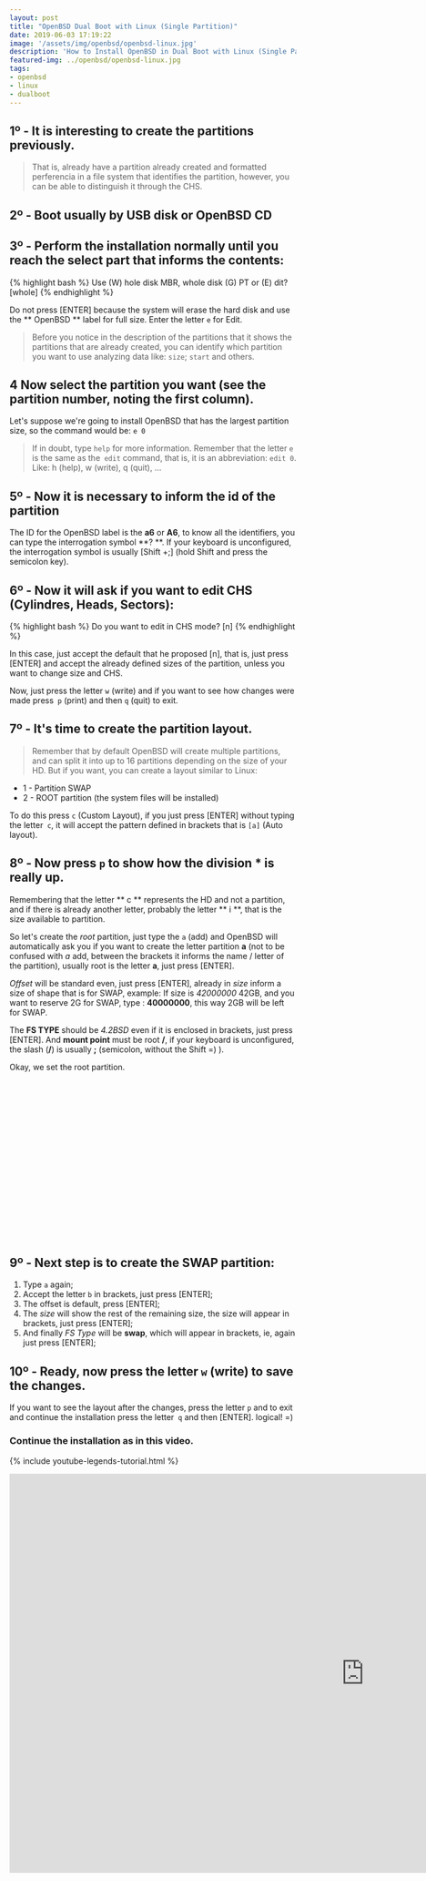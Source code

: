 ```yaml
---
layout: post
title: "OpenBSD Dual Boot with Linux (Single Partition)"
date: 2019-06-03 17:19:22
image: '/assets/img/openbsd/openbsd-linux.jpg'
description: 'How to Install OpenBSD in Dual Boot with Linux (Single Partition)'
featured-img: ../openbsd/openbsd-linux.jpg
tags:
- openbsd
- linux
- dualboot
---
```


## 1º - It is interesting to create the partitions previously.

> That is, already have a partition already created and formatted perferencia in a file system that identifies the partition, however, you can be able to distinguish it through the CHS.

## 2º - Boot usually by USB disk or OpenBSD CD

## 3º - Perform the installation normally until you reach the select part that informs the contents:

{% highlight bash %}
Use (W) hole disk MBR, whole disk (G) PT or (E) dit? [whole]
{% endhighlight %}

Do not press [ENTER] because the system will erase the hard disk and use the ** OpenBSD ** label for full size. Enter the letter `e` for Edit.

> Before you notice in the description of the partitions that it shows the partitions that are already created, you can identify which partition you want to use analyzing data like: `size`; `start` and others.

<!-- RETANGULO LARGO -->
<script async src="https://pagead2.googlesyndication.com/pagead/js/adsbygoogle.js"></script>
<!-- Informat -->
<ins class="adsbygoogle"
style="display:block"
data-ad-client="ca-pub-2838251107855362"
data-ad-slot="2327980059"
data-ad-format="auto"
data-full-width-responsive="true"></ins>
<script>
(adsbygoogle = window.adsbygoogle || []).push({});
</script>  

## 4 Now select the partition you want (see the partition number, noting the first column).

Let's suppose we're going to install OpenBSD that has the largest partition size, so the command would be: `e 0`

> If in doubt, type `help` for more information. Remember that the letter `e` is the same as the` edit` command, that is, it is an abbreviation: `edit 0`. Like: h (help), w (write), q (quit), ...

## 5º - Now it is necessary to inform the **id** of the partition

The ID for the OpenBSD label is the **a6** or **A6**, to know all the identifiers, you can type the interrogation symbol **? **. If your keyboard is unconfigured, the interrogation symbol is usually [Shift +;] (hold Shift and press the semicolon key).


## 6º - Now it will ask if you want to edit CHS (Cylindres, Heads, Sectors):

{% highlight bash %}
Do you want to edit in CHS mode? [n]
{% endhighlight %}

In this case, just accept the default that he proposed [n], that is, just press [ENTER] and accept the already defined sizes of the partition, unless you want to change size and CHS.

Now, just press the letter `w` (write) and if you want to see how changes were made press` p` (print) and then `q` (quit) to exit.

## 7º - It's time to create the partition layout. 

> Remember that by default OpenBSD will create multiple partitions, and can split it into up to 16 partitions depending on the size of your HD. But if you want, you can create a layout similar to Linux:

+ 1 - Partition SWAP
+ 2 - ROOT partition (the system files will be installed)

To do this press `c` (Custom Layout), if you just press [ENTER] without typing the letter` c`, it will accept the pattern defined in brackets that is `[a]` (Auto layout).

<!-- RETANGULO LARGO 2 -->
<script async src="//pagead2.googlesyndication.com/pagead/js/adsbygoogle.js"></script>
<ins class="adsbygoogle"
style="display:block; text-align:center;"
data-ad-layout="in-article"
data-ad-format="fluid"
data-ad-client="ca-pub-2838251107855362"
data-ad-slot="8549252987"></ins>
<script>
(adsbygoogle = window.adsbygoogle || []).push({});
</script>

## 8º - Now press `p` to show how the division * is really up.

Remembering that the letter ** c ** represents the HD and not a partition, and if there is already another letter, probably the letter ** i **, that is the size available to partition.

So let's create the *root* partition, just type the `a` (add) and OpenBSD will automatically ask you if you want to create the letter partition **a** (not to be confused with *a* add, between the brackets it informs the name / letter of the partition), usually root is the letter **a**, just press [ENTER]. 

*Offset* will be standard even, just press [ENTER], already in *size* inform a size of shape that is for SWAP, example: If size is *42000000* 42GB, and you want to reserve 2G for SWAP, type : **40000000**, this way 2GB will be left for SWAP. 

The **FS TYPE** should be *4.2BSD* even if it is enclosed in brackets, just press [ENTER]. And **mount point** must be root **/**, if your keyboard is unconfigured, the slash (**/**) is usually **;** (semicolon, without the Shift =) ).

Okay, we set the root partition.

<!-- QUADRADO -->
<script async src="//pagead2.googlesyndication.com/pagead/js/adsbygoogle.js"></script>
<ins class="adsbygoogle"
style="display:inline-block;width:336px;height:280px"
data-ad-client="ca-pub-2838251107855362"
data-ad-slot="5351066970"></ins>
<script>
(adsbygoogle = window.adsbygoogle || []).push({});
</script>

## 9º - Next step is to create the SWAP partition:

1. Type `a` again;
2. Accept the letter `b` in brackets, just press [ENTER];
3. The offset is default, press [ENTER];
4. The *size* will show the rest of the remaining size, the size will appear in brackets, just press [ENTER];
5. And finally *FS Type* will be **swap**, which will appear in brackets, ie, again just press [ENTER];

## 10º -  Ready, now press the letter `w` (write) to save the changes.

If you want to see the layout after the changes, press the letter `p` and to exit and continue the installation press the letter` q` and then [ENTER]. logical! =)

### Continue the installation as in this video.

{% include youtube-legends-tutorial.html %}

<iframe width="1246" height="701" src="https://www.youtube.com/embed/3OVsq9quYNQ" frameborder="0" allow="accelerometer; autoplay; encrypted-media; gyroscope; picture-in -picture" allowfullscreen></iframe>

<!-- MINI ANÚNCIO -->
<script async src="//pagead2.googlesyndication.com/pagead/js/adsbygoogle.js"></script>
<!-- Games Root -->
<ins class="adsbygoogle"
style="display:inline-block;width:336px;height:50px"
data-ad-client="ca-pub-2838251107855362"
data-ad-slot="5351066970"></ins>
<script>
(adsbygoogle = window.adsbygoogle || []).push({});
</script>
